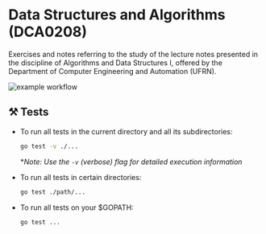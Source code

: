# Data Structures and Algorithms (DCA0208)

Exercises and notes referring to the study of the lecture notes presented in the discipline of Algorithms and Data Structures I, offered by the Department of Computer Engineering and Automation (UFRN).

![example workflow](https://github.com/ernanej/ed-i/actions/workflows/goTests.yml/badge.svg)

## ⚒️ Tests

- To run all tests in the current directory and all its subdirectories:
  ```bash
  go test -v ./...
  ```
  *_Note: Use the `-v` (verbose) flag for detailed execution information_

- To run all tests in certain directories:
  ```bash
  go test ./path/...
  ```
- To run all tests on your $GOPATH:
  ```bash
  go test ...
  ```